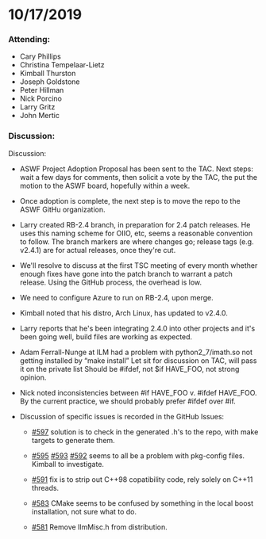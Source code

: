 # 10/17/2019

### Attending:

* Cary Phillips
* Christina Tempelaar-Lietz
* Kimball Thurston
* Joseph Goldstone
* Peter Hillman
* Nick Porcino
* Larry Gritz
* John Mertic

### Discussion:


Discussion:

* ASWF Project Adoption Proposal has been sent to the TAC. Next steps:
  wait a few days for comments, then solicit a vote by the TAC, the
  put the motion to the ASWF board, hopefully within a week.

* Once adoption is complete, the next step is to move the repo to the
  ASWF GitHu organization.

* Larry created RB-2.4 branch, in preparation for 2.4 patch
  releases. He uses this naming scheme for OIIO, etc, seems a
  reasonable convention to follow.  The branch markers are where
  changes go; release tags (e.g. v2.4.1) are for actual releases, once
  they're cut.

* We'll resolve to discuss at the first TSC meeting of every month
  whether enough fixes have gone into the patch branch to warrant a
  patch release. Using the GitHub process, the overhead is low.

* We need to configure Azure to run on RB-2.4, upon merge.

* Kimball noted that his distro, Arch Linux, has updated to v2.4.0.

* Larry reports that he's been integrating 2.4.0 into other projects
  and it's been going well, build files are working as expected.

* Adam Ferrall-Nunge at ILM had a problem with python2_7/imath.so not
  getting installed by “make install” Let sit for discussion on TAC,
  will pass it on the private list Should be #ifdef, not $if HAVE_FOO,
  not strong opinion.

* Nick noted inconsistencies between #if HAVE_FOO v. #ifdef
  HAVE_FOO. By the current practice, we should probably prefer #ifdef
  over #if.

* Discussion of specific issues is recorded in the GitHub Issues:

  * [#597](https://github.com/openexr/openexr/pull/597) solution is to
    check in the generated .h's to the repo, with make targets to
    generate them.

  * [#595](https://github.com/openexr/openexr/pull/595)
    [#593](https://github.com/openexr/openexr/pull/593)
    [#592](https://github.com/openexr/openexr/pull/592) seems to all
    be a problem with pkg-config files. Kimball to investigate.

  * [#591](https://github.com/openexr/openexr/pull/591) fix is to
    strip out C++98 copatibility code, rely solely on C++11 threads.

  * [#583](https://github.com/openexr/openexr/pull/583) CMake seems to
    be confused by something in the local boost installation, not sure
    what to do.

  * [#581](https://github.com/openexr/openexr/pull/581) Remove
    IlmMisc.h from distribution.









